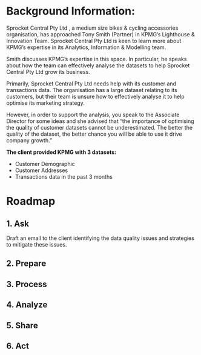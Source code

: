  # Background Information:

 Sprocket Central Pty Ltd , a medium size bikes & cycling accessories organisation, has approached Tony Smith (Partner) in KPMG’s Lighthouse & Innovation Team. Sprocket Central Pty Ltd  is keen to learn more about KPMG’s expertise in its Analytics, Information & Modelling team. 

Smith discusses KPMG’s expertise in this space. In particular, he speaks about how the team can effectively analyse the datasets to help Sprocket Central Pty Ltd grow its business.

Primarily, Sprocket Central Pty Ltd needs help with its customer and transactions data. The organisation has a large dataset relating to its customers, but their team is unsure how to effectively analyse it to help optimise its marketing strategy.

However, in order to support the analysis, you speak to the Associate Director for some ideas and she advised that “the importance of optimising the quality of customer datasets cannot be underestimated. The better the quality of the dataset, the better chance you will be able to use it drive company growth.”

**The client provided KPMG with 3 datasets:**

- Customer Demographic
- Customer Addresses
- Transactions data in the past 3 months


# Roadmap
## 1. Ask
Draft an email to the client identifying the data quality issues and strategies to mitigate these issues.

## 2. Prepare

## 3. Process

## 4. Analyze

## 5. Share

## 6. Act
